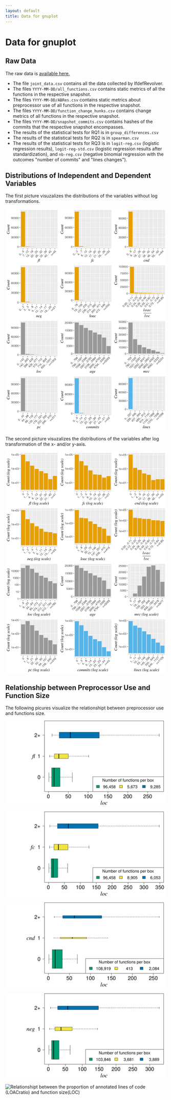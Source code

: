 ```yaml
---
layout: default
title: Data for gnuplot
---
```

# Data for gnuplot

## Raw Data

The raw data is [available here.](https://github.com/wfenske/IfdefRevolver/releases/download/v1.9/gnuplot-data.tar.gz)

- The file `joint_data.csv` contains all the data collected by IfdefRevolver.
- The files `YYYY-MM-DD/all_functions.csv` contains static metrics of all the functions in the respective snapshot.
- The files `YYYY-MM-DD/ABRes.csv` contains static metrics about preprocessor use of all functions in the respective snapshot.
- The files `YYYY-MM-DD/function_change_hunks.csv` contains change metrics of all functions in the respective snapshot.
- The files `YYYY-MM-DD/snapshot_commits.csv` contains hashes of the commits that the respective snapshot encompasses.
- The results of the statistical tests for RQ1 is in `group_differences.csv`
- The results of the statistical tests for RQ2 is in `spearman.csv`
- The results of the statistical tests for RQ3 is in `logit-reg.csv` (logistic regression results), `logit-reg-std.csv` (logistic regression results after standardization), and `nb-reg.csv` (negative binomial regression with the outcomes "number of commits" and "lines changes").

## Distributions of Independent and Dependent Variables

The first picture visuzalizes the distributions of the variables without log transformations.

![Distribution of the data without log transformations](distributions-no-log-scaling.png)

The second picture visuzalizes the distributions of the variables after log transformation of the x- and/or y-axis.

![Distribution of the data after log transformation of x- and/or y-axes.](distributions.png)

## Relationship between Preprocessor Use and Function Size

The following picures visualize the relationshipt between preprocessor use and functions size.

![Relationshipt between number of feature locations (FL) and function size (LOC)](loc-plot-FL-x.png)

![Relationshipt between number of feature constants (FC) and function size (LOC)](loc-plot-FC-x.png)

![Relationshipt between nesting (CND) and function size (LOC)](loc-plot-CND-x.png)

![Relationshipt between negation (NEG) and function size (LOC)](loc-plot-NEG-x.png)

![Relationshipt between the proportion of annotated lines of code (LOACratio) and function
size(LOC)](loc-plot-LOACratio-x.png)
